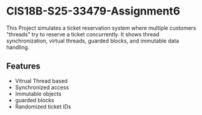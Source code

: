 # CIS18B-S25-33479-Assignment6

This Project simulates a ticket reservation system where multiple customers "threads" try to reserve a ticket concurrently. 
It shows thread synchronization, virtual threads, guarded blocks, and immutable data handling.

## Features
* Vitrual Thread based
* Synchronized access
* Immutable objects
* guarded blocks
* Randomized ticket IDs




